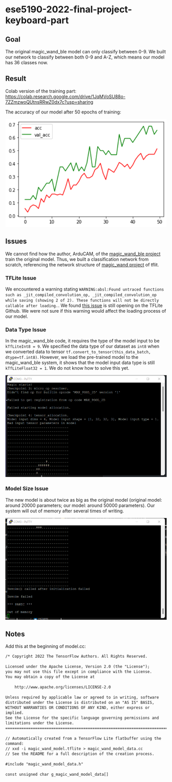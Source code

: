# ese5190-2022-final-project-keyboard-part

## Goal
The original magic_wand_ble model can only classify between 0-9. We built our network to classify between both 0-9 and A-Z, which means our model has 36 classes now.

## Result
Colab version of the training part: https://colab.research.google.com/drive/1JqMVoSU88o-7ZZmzwoQUtnsRRwZ0dx7c?usp=sharing

The accuracy of our model after 50 epochs of training:

<img src="./images/keyboard_model_acc_epochs_50.png" alt="Accuracy" width="600"/>

## Issues
We cannot find how the author, ArduCAM, of the [magic_wand_ble project](https://github.com/ArduCAM/pico-tflmicro/tree/main/examples/magic_wand_ble) train the original model. Thus, we built a classification network from scratch, referencing the network structure of [magic_wand project](https://github.com/tensorflow/tflite-micro/tree/main/tensorflow/lite/micro/examples/magic_wand) of tflit.

### TFLite Issue
We encountered a warning stating `WARNING:absl:Found untraced functions such as _jit_compiled_convolution_op, _jit_compiled_convolution_op while saving (showing 2 of 2). These functions will not be directly callable after loading.`. We found [this issue](https://github.com/tensorflow/tensorflow/issues/47554) is still opening on the TFLite Github. We were not sure if this warning would affect the loading process of our model.

### Data Type Issue
In the magic_wand_ble code, it requires the type of the model input to be `kTfLiteInt8 = 9`. We specified the data type of our dataset as `int8` when we converted data to tensor `tf.convert_to_tensor(this_data_batch, dtype=tf.int8)`. However, we load the pre-trained model to the magic_wand_ble system, it shows that the model input data type is still `kTfLiteFloat32 = 1`. We do not know how to solve this yet.

<img src="./images/data_type_issue.png" alt="Data_Type_Issue" width="600"/>

### Model Size Issue
The new model is about twice as big as the original model (original model: around 20000 parameters; our model: around 50000 parameters). Our system will out of memory after several times of writing.

<img src="./images/out_of_memory_issue.png" alt="Memory_Issue" width="600"/>

## Notes
Add this at the beginning of model.cc:

```
/* Copyright 2022 The TensorFlow Authors. All Rights Reserved.

Licensed under the Apache License, Version 2.0 (the "License");
you may not use this file except in compliance with the License.
You may obtain a copy of the License at

    http://www.apache.org/licenses/LICENSE-2.0

Unless required by applicable law or agreed to in writing, software
distributed under the License is distributed on an "AS IS" BASIS,
WITHOUT WARRANTIES OR CONDITIONS OF ANY KIND, either express or implied.
See the License for the specific language governing permissions and
limitations under the License.
==============================================================================*/

// Automatically created from a TensorFlow Lite flatbuffer using the command:
// xxd -i magic_wand_model.tflite > magic_wand_model_data.cc
// See the README for a full description of the creation process.

#include "magic_wand_model_data.h"

const unsigned char g_magic_wand_model_data[]
```
